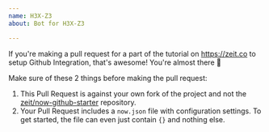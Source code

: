 ```yaml
---
name: H3X-Z3
about: Bot for H3X-Z3

---
```


If you're making a pull request for a part of the tutorial on https://zeit.co to setup Github Integration, that's awesome! You're almost there 🎉

Make sure of these 2 things before making the pull request:

1.  This Pull Request is against your own fork of the project and not the [zeit/now-github-starter](https://github.com/zeit/now-github-starter) repository. 
2.  Your Pull Request includes a `now.json` file with configuration settings. To get started, the file can even just contain `{}` and nothing else.
